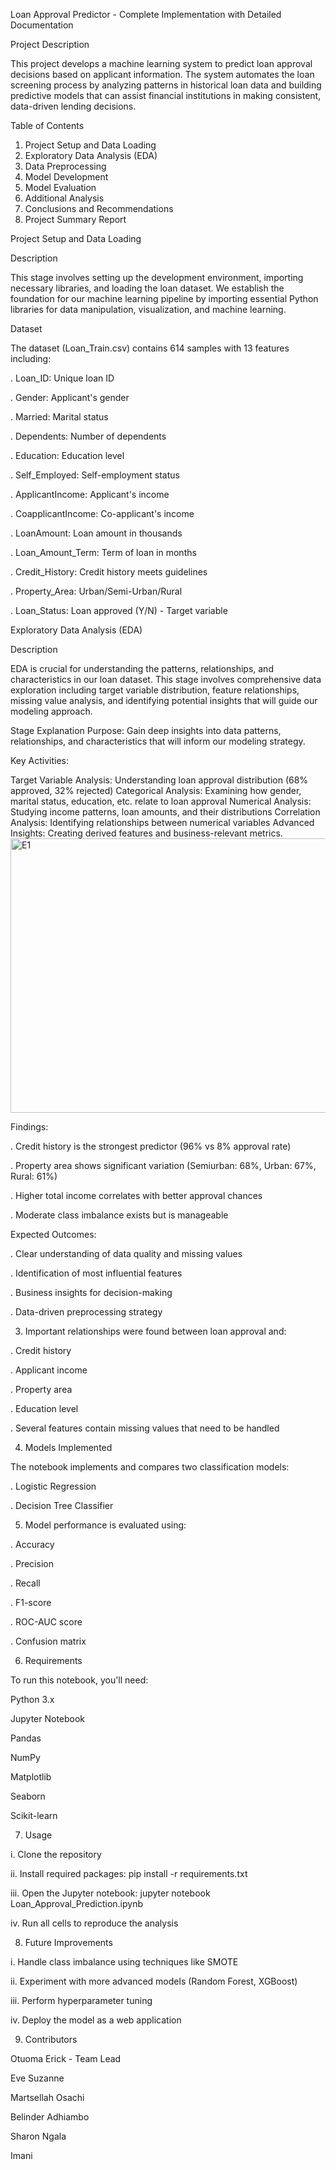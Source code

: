 Loan Approval Predictor - Complete Implementation with Detailed Documentation

Project Description

This project develops a machine learning system to predict loan approval decisions based on applicant information. The system automates the loan screening process by analyzing patterns in historical loan data and building predictive models that can assist financial institutions in making consistent, data-driven lending decisions.

Table of Contents
1. Project Setup and Data Loading
2. Exploratory Data Analysis (EDA)
3. Data Preprocessing
4. Model Development
5. Model Evaluation
6. Additional Analysis
6. Conclusions and Recommendations
7. Project Summary Report







Project Setup and Data Loading

Description

This stage involves setting up the development environment, importing necessary libraries, and loading the loan dataset. We establish the foundation for our machine learning pipeline by importing essential Python libraries for data manipulation, visualization, and machine learning.

Dataset

The dataset (Loan_Train.csv) contains 614 samples with 13 features including:

. Loan_ID: Unique loan ID

. Gender: Applicant's gender

. Married: Marital status

. Dependents: Number of dependents

. Education: Education level

. Self_Employed: Self-employment status

. ApplicantIncome: Applicant's income

. CoapplicantIncome: Co-applicant's income

. LoanAmount: Loan amount in thousands

. Loan_Amount_Term: Term of loan in months

. Credit_History: Credit history meets guidelines

. Property_Area: Urban/Semi-Urban/Rural

. Loan_Status: Loan approved (Y/N) - Target variable


















Exploratory Data Analysis (EDA)



Description

EDA is crucial for understanding the patterns, relationships, and characteristics in our loan dataset. This stage involves comprehensive data exploration including target variable distribution, feature relationships, missing value analysis, and identifying potential insights that will guide our modeling approach.


Stage Explanation Purpose: Gain deep insights into data patterns, relationships, and characteristics that will inform our modeling strategy.

Key Activities:

Target Variable Analysis: Understanding loan approval distribution (68% approved, 32% rejected) Categorical Analysis: Examining how gender, marital status, education, etc. relate to loan approval Numerical Analysis: Studying income patterns, loan amounts, and their distributions Correlation Analysis: Identifying relationships between numerical variables Advanced Insights: Creating derived features and business-relevant metrics.
<img width="1065" height="439" alt="E1" src="https://github.com/user-attachments/assets/3a5b4797-4732-43c8-a967-59bd530aa564" />




Findings:

. Credit history is the strongest predictor (96% vs 8% approval rate)

. Property area shows significant variation (Semiurban: 68%, Urban: 67%, Rural: 61%)

. Higher total income correlates with better approval chances

. Moderate class imbalance exists but is manageable

Expected Outcomes:

. Clear understanding of data quality and missing values

. Identification of most influential features

. Business insights for decision-making

. Data-driven preprocessing strategy






3. Important relationships were found between loan approval and:


. Credit history

. Applicant income

. Property area

. Education level

. Several features contain missing values that need to be handled









4. Models Implemented


The notebook implements and compares two classification models:

. Logistic Regression

. Decision Tree Classifier






5. Model performance is evaluated using:

. Accuracy

. Precision

. Recall

. F1-score

. ROC-AUC score

. Confusion matrix







6. Requirements


To run this notebook, you'll need:

Python 3.x

Jupyter Notebook

Pandas

NumPy

Matplotlib

Seaborn

Scikit-learn







7. Usage

i. Clone the repository

ii. Install required packages: pip install -r requirements.txt

iii. Open the Jupyter notebook: jupyter notebook Loan_Approval_Prediction.ipynb

iv. Run all cells to reproduce the analysis






8. Future Improvements

i. Handle class imbalance using techniques like SMOTE

ii. Experiment with more advanced models (Random Forest, XGBoost)

iii. Perform hyperparameter tuning

iv. Deploy the model as a web application





9. Contributors


Otuoma Erick - Team Lead

Eve Suzanne

Martsellah Osachi

Belinder Adhiambo

Sharon Ngala

Imani










